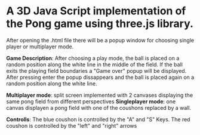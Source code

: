 # A 3D Java Script implementation of the Pong game using three.js library.

After opening the .html file there will be a popup window for choosing single player or multiplayer mode.

**Game Description**:
After choosing a play mode, the ball is placed on a random position along the white line in the middle of the field. If the ball exits the
playing field boundaries a "Game over" popup will be displayed. After pressing enter the popup dissappears and the ball is placed again on a
random position along the white line.

**Multiplayer mode**: split screen implemented with 2 canvases displaying the same pong field from different perspectives
**Singleplayer mode**: one canvas displayen a pong field with one of the coushons replaced by a wall.

**Controlls**: The blue coushon is controlled by the "A" and "S" Keys. The red coushon is controlled by the "left" and "right" arrows

